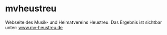 # mvheustreu
Webseite des Musik- und Heimatvereins Heustreu. Das Ergebnis ist sichtbar unter: www.mv-heustreu.de
